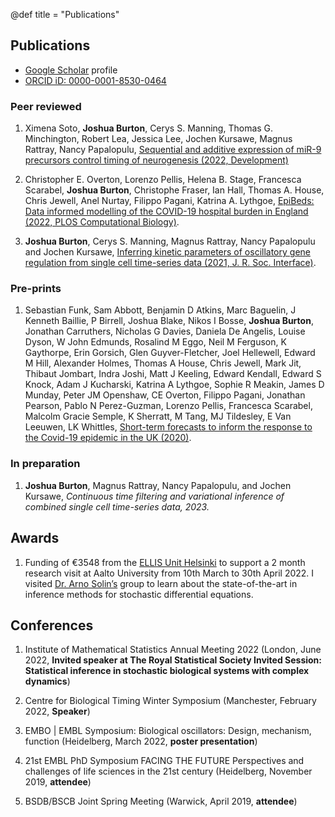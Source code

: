 @def title = "Publications"

## Publications
* [Google Scholar](https://scholar.google.co.uk/citations?user=y5cJwpEAAAAJ&hl=en) profile
* [ORCID iD: 0000-0001-8530-0464](https://orcid.org/0000-0001-8530-0464)

### Peer reviewed
1. Ximena Soto, **Joshua Burton**, Cerys S. Manning, Thomas G. Minchington, Robert Lea, Jessica Lee, Jochen Kursawe, Magnus Rattray, Nancy Papalopulu, [Sequential and additive expression of miR-9 precursors control timing of neurogenesis (2022, Development)](https://doi.org/10.1242/dev.200474)

2. Christopher E. Overton, Lorenzo Pellis, Helena B. Stage, Francesca Scarabel, **Joshua Burton**, Christophe Fraser, Ian Hall, Thomas A. House, Chris Jewell, Anel Nurtay, Filippo Pagani, Katrina A. Lythgoe, [EpiBeds: Data informed modelling of the COVID-19 hospital burden in England (2022, PLOS Computational Biology)](https://doi.org/10.1371/journal.pcbi.1010406).

3. **Joshua Burton**, Cerys S. Manning, Magnus Rattray, Nancy Papalopulu and Jochen Kursawe, [Inferring kinetic parameters of oscillatory gene regulation from single cell time-series data (2021, J. R. Soc. Interface)](https://doi.org/10.1098/rsif.2021.0393).

### Pre-prints
1. Sebastian Funk, Sam Abbott, Benjamin D Atkins, Marc Baguelin, J Kenneth Baillie, P Birrell, Joshua Blake, Nikos I Bosse, **Joshua Burton**, Jonathan Carruthers, Nicholas G Davies, Daniela De Angelis, Louise Dyson, W John Edmunds, Rosalind M Eggo, Neil M Ferguson, K Gaythorpe, Erin Gorsich, Glen Guyver-Fletcher, Joel Hellewell, Edward M Hill, Alexander Holmes, Thomas A House, Chris Jewell, Mark Jit, Thibaut Jombart, Indra Joshi, Matt J Keeling, Edward Kendall, Edward S Knock, Adam J Kucharski, Katrina A Lythgoe, Sophie R Meakin, James D Munday, Peter JM Openshaw, CE Overton, Filippo Pagani, Jonathan Pearson, Pablo N Perez-Guzman, Lorenzo Pellis, Francesca Scarabel, Malcolm Gracie Semple, K Sherratt, M Tang, MJ Tildesley, E Van Leeuwen, LK Whittles, [Short-term forecasts to inform the response to the Covid-19 epidemic in the UK (2020)](https://doi.org/10.1101/2020.11.11.20220962).

### In preparation
1. **Joshua Burton**, Magnus Rattray, Nancy Papalopulu, and Jochen Kursawe, *Continuous time filtering and variational inference of combined single cell time-series data, 2023.*


## Awards
1. Funding of €3548 from the [ELLIS Unit Helsinki](https://fcai.fi/ellis-unit-helsinki) to support a 2 month research visit at Aalto University from 10th March to 30th April 2022. I visited [Dr. Arno Solin’s](https://users.aalto.fi/~asolin/) group to learn about the state-of-the-art in inference methods for stochastic differential equations.

## Conferences
1. Institute of Mathematical Statistics Annual Meeting 2022 (London, June 2022, **Invited speaker at The Royal Statistical Society Invited Session: Statistical inference in stochastic biological systems with complex dynamics**)

2. Centre for Biological Timing Winter Symposium (Manchester, February 2022, **Speaker**)

3. EMBO | EMBL Symposium: Biological oscillators: Design, mechanism, function (Heidelberg, March 2022, **poster presentation**)

4. 21st EMBL PhD Symposium FACING THE FUTURE Perspectives and challenges of life sciences in the 21st century (Heidelberg, November 2019, **attendee**)

5. BSDB/BSCB Joint Spring Meeting (Warwick, April 2019, **attendee**)